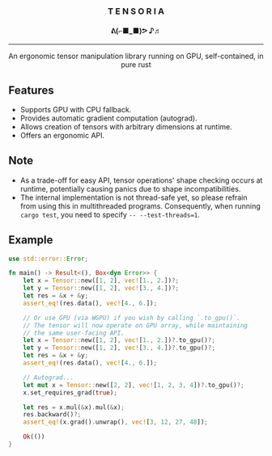 <h3 align="center">
    <b>T E N S O R I A</b>
</h3>

<h4 align="center">
    ᕕ(⌐■_■)ᕗ ♪♬
</h4>

---

<p align="center">
An ergonomic tensor manipulation library running on GPU, self-contained, in pure rust
</p>

## Features

- Supports GPU with CPU fallback.
- Provides automatic gradient computation (autograd).
- Allows creation of tensors with arbitrary dimensions at runtime.
- Offers an ergonomic API.

## Note

- As a trade-off for easy API, tensor operations' shape checking occurs at runtime, potentially
  causing panics due to shape incompatibilities.
- The internal implementation is not thread-safe yet, so please refrain from using this in multithreaded programs.
  Consequently, when running `cargo test`, you need to specify `-- --test-threads=1`.

## Example

```rust
use std::error::Error;

fn main() -> Result<(), Box<dyn Error>> {
    let x = Tensor::new([1, 2], vec![1., 2.])?;
    let y = Tensor::new([1, 2], vec![3., 4.])?;
    let res = &x + &y;
    assert_eq!(res.data(), vec![4., 6.]);

    // Or use GPU (via WGPU) if you wish by calling `.to_gpu()`.
    // The tensor will now operate on GPU array, while maintaining
    // the same user-facing API.
    let x = Tensor::new([1, 2], vec![1., 2.])?.to_gpu()?;
    let y = Tensor::new([1, 2], vec![3., 4.])?.to_gpu()?;
    let res = &x + &y;
    assert_eq!(res.data(), vec![4., 6.]);

    // Autograd...
    let mut x = Tensor::new([2, 2], vec![1, 2, 3, 4])?.to_gpu()?;
    x.set_requires_grad(true);

    let res = x.mul(&x).mul(&x);
    res.backward()?;
    assert_eq!(x.grad().unwrap(), vec![3, 12, 27, 48]);

    Ok(())
}
```